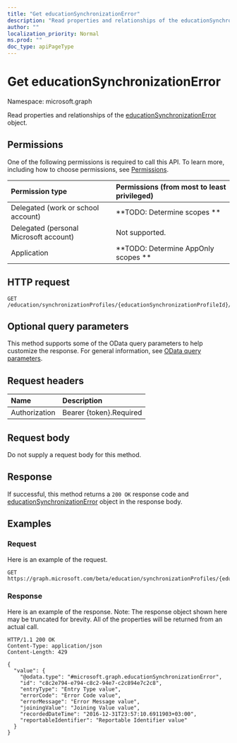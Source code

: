 ```yaml
---
title: "Get educationSynchronizationError"
description: "Read properties and relationships of the educationSynchronizationError object."
author: ""
localization_priority: Normal
ms.prod: ""
doc_type: apiPageType
---
```


# Get educationSynchronizationError

Namespace: microsoft.graph

Read properties and relationships of the [educationSynchronizationError](../resources/educationsynchronizationerror.md) object.

## Permissions
One of the following permissions is required to call this API. To learn more, including how to choose permissions, see [Permissions](/concepts/permissions-reference.md).

|Permission type|Permissions (from most to least privileged)|
|:---|:---|
|Delegated (work or school account)|**TODO: Determine scopes **|
|Delegated (personal Microsoft account)|Not supported.|
|Application|**TODO: Determine AppOnly scopes **|

## HTTP request
<!-- {
  "blockType": "ignored"
}
-->
``` http
GET /education/synchronizationProfiles/{educationSynchronizationProfileId}/errors/{educationSynchronizationErrorId}
```

## Optional query parameters
This method supports some of the OData query parameters to help customize the response. For general information, see [OData query parameters](/graph/query-parameters).

## Request headers
|Name|Description|
|:---|:---|
|Authorization|Bearer {token}.Required|

## Request body
Do not supply a request body for this method.

## Response
If successful, this method returns a `200 OK` response code and [educationSynchronizationError](../resources/educationsynchronizationerror.md) object in the response body.

## Examples

### Request
Here is an example of the request.
<!-- {
  "blockType": "request",
  "name": "get_educationsynchronizationerror"
}
-->
``` http
GET https://graph.microsoft.com/beta/education/synchronizationProfiles/{educationSynchronizationProfileId}/errors/{educationSynchronizationErrorId}
```

### Response
Here is an example of the response. Note: The response object shown here may be truncated for brevity. All of the properties will be returned from an actual call.
<!-- {
  "blockType": "response",
  "truncated": true,
  "@odata.type": "microsoft.graph.educationSynchronizationError"
}
-->
``` http
HTTP/1.1 200 OK
Content-Type: application/json
Content-Length: 429

{
  "value": {
    "@odata.type": "#microsoft.graph.educationSynchronizationError",
    "id": "c8c2e794-e794-c8c2-94e7-c2c894e7c2c8",
    "entryType": "Entry Type value",
    "errorCode": "Error Code value",
    "errorMessage": "Error Message value",
    "joiningValue": "Joining Value value",
    "recordedDateTime": "2016-12-31T23:57:10.6911903+03:00",
    "reportableIdentifier": "Reportable Identifier value"
  }
}
```

